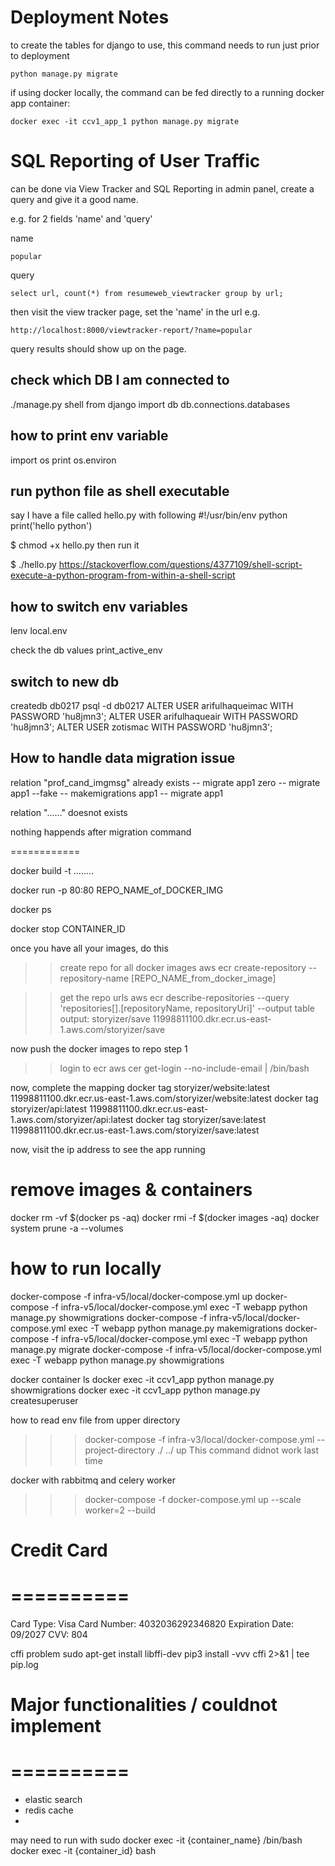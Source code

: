 # Deployment Notes

to create the tables for django to use, this command needs to run just prior to deployment

    python manage.py migrate


if using docker locally, the command can be fed directly to a running docker app container:

    docker exec -it ccv1_app_1 python manage.py migrate

 # SQL Reporting of User Traffic
 can be done via View Tracker and SQL Reporting
 in admin panel, create  a query and give it a good name.

 e.g. for 2 fields 'name' and 'query'

 name

    popular

 query

    select url, count(*) from resumeweb_viewtracker group by url;


  then visit the view tracker page, set the 'name' in the url
  e.g.

    http://localhost:8000/viewtracker-report/?name=popular

  query results should show up on the page.



check which DB I am connected to
-----
./manage.py shell
from django import db
db.connections.databases


how to print env variable
---
import os
print os.environ


run python file as shell executable
-----
say I have a file called hello.py with following
#!/usr/bin/env python
print('hello python')

$ chmod +x hello.py
then run it

$ ./hello.py
https://stackoverflow.com/questions/4377109/shell-script-execute-a-python-program-from-within-a-shell-script



how to switch env variables
----
lenv local.env

check the db values
print_active_env



switch to new db
-------
createdb db0217
psql -d db0217
ALTER USER arifulhaqueimac WITH PASSWORD 'hu8jmn3';
ALTER USER arifulhaqueair WITH PASSWORD 'hu8jmn3';
ALTER USER zotismac WITH PASSWORD 'hu8jmn3';





How to handle data migration issue
-----
relation "prof_cand_imgmsg" already exists
-- migrate app1 zero
-- migrate app1 --fake
-- makemigrations app1
-- migrate app1


relation "......" doesnot exists




nothing happends after migration command




============

docker build -t ........

docker run -p 80:80 REPO_NAME_of_DOCKER_IMG


docker ps


docker stop CONTAINER_ID


once you have all your images, do this


>> create repo for all docker images
aws ecr create-repository --repository-name [REPO_NAME_from_docker_image]

>> get the repo urls
aws ecr describe-repositories --query 'repositories[].[repositoryName, repositoryUri]' --output table
output:
storyizer/save 11998811100.dkr.ecr.us-east-1.aws.com/storyizer/save

now push the docker images to repo
step 1
>> login to ecr 
aws cer get-login --no-include-email | /bin/bash


now, complete the mapping
docker tag storyizer/website:latest 11998811100.dkr.ecr.us-east-1.aws.com/storyizer/website:latest
docker tag storyizer/api:latest 11998811100.dkr.ecr.us-east-1.aws.com/storyizer/api:latest
docker tag storyizer/save:latest 11998811100.dkr.ecr.us-east-1.aws.com/storyizer/save:latest

now, visit the ip address to see the app running

remove images & containers
=========
docker rm -vf $(docker ps -aq)
docker rmi -f $(docker images -aq)
docker system prune -a --volumes


how to run locally
=========
docker-compose -f infra-v5/local/docker-compose.yml up
docker-compose -f infra-v5/local/docker-compose.yml exec -T webapp python manage.py showmigrations
docker-compose -f infra-v5/local/docker-compose.yml exec -T webapp python manage.py makemigrations
docker-compose -f infra-v5/local/docker-compose.yml exec -T webapp python manage.py migrate
docker-compose -f infra-v5/local/docker-compose.yml exec -T webapp python manage.py showmigrations

docker container ls
docker exec -it ccv1_app python manage.py showmigrations
docker exec -it ccv1_app python manage.py createsuperuser


how to read env file from upper directory
>>>docker-compose -f infra-v3/local/docker-compose.yml --project-directory ./ ../ up
This command didnot work last time


docker with rabbitmq and celery worker
>>>docker-compose -f docker-compose.yml up --scale worker=2 --build


# Credit Card
# ==========
Card Type: Visa
Card Number: 4032036292346820
Expiration Date: 09/2027
CVV: 804

cffi problem
sudo apt-get install libffi-dev
pip3 install -vvv cffi 2>&1 | tee pip.log




# Major functionalities / couldnot implement
# ==========
- elastic search
- redis cache
- 

may need to run with sudo
docker exec -it {container_name} /bin/bash
docker exec -it {container_id} bash
